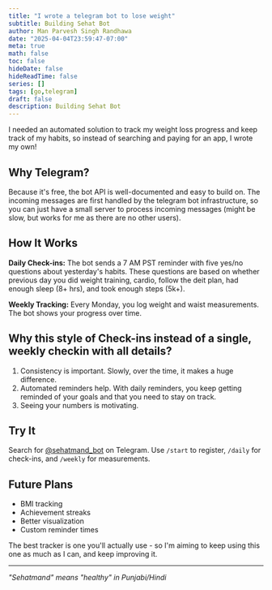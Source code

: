 ```yaml
---
title: "I wrote a telegram bot to lose weight"
subtitle: Building Sehat Bot
author: Man Parvesh Singh Randhawa
date: "2025-04-04T23:59:47-07:00"
meta: true
math: false
toc: false
hideDate: false
hideReadTime: false
series: []
tags: [go,telegram]
draft: false
description: Building Sehat Bot
---
```


I needed an automated solution to track my weight loss progress and keep track of my habits, so instead of searching and paying for an app, I wrote my own!

## Why Telegram?

Because it's free, the bot API is well-documented and easy to build on. The incoming messages are first handled by the telegram bot infrastructure, so you can just have a small server to process incoming messages (might be slow, but works for me as there are no other users).

## How It Works

**Daily Check-ins:** The bot sends a 7 AM PST reminder with five yes/no questions about yesterday's habits. These questions are based on whether previous day you did weight training, cardio, follow the deit plan, had enough sleep (8+ hrs), and took enough steps (5k+). 

**Weekly Tracking:** Every Monday, you log weight and waist measurements. The bot shows your progress over time.

## Why this style of Check-ins instead of a single, weekly checkin with all details?

1. Consistency is important. Slowly, over the time, it makes a huge difference.
2. Automated reminders help. With daily reminders, you keep getting reminded of your goals and that you need to stay on track.
3. Seeing your numbers is motivating.

## Try It

Search for [@sehatmand_bot](https://t.me/sehatmand_bot) on Telegram. Use `/start` to register, `/daily` for check-ins, and `/weekly` for measurements.

## Future Plans

- BMI tracking
- Achievement streaks
- Better visualization
- Custom reminder times

The best tracker is one you'll actually use - so I'm aiming to keep using this one as much as I can, and keep improving it.

---
*"Sehatmand" means "healthy" in Punjabi/Hindi*
